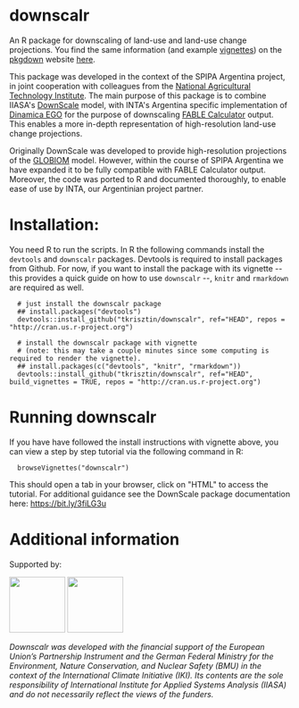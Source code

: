 # downscalr
An R package for downscaling of land-use and land-use change projections. You find the same information (and example [vignettes](https://tkrisztin.github.io/downscalr/articles/downscalr_tutorial.html)) on the [pkgdown](https://pkgdown.r-lib.org/) website [here](https://tkrisztin.github.io/downscalr/).

This package was developed in the context of the SPIPA Argentina project, in joint cooperation with colleagues from the [National Agricultural Technology Institute](https://www.argentina.gob.ar/inta). The main purpose of this package is to combine IIASA's [DownScale](https://github.com/iiasa/DownScale) model, with INTA's Argentina specific implementation of [Dinamica EGO](https://csr.ufmg.br/dinamica/) for the purpose of downscaling [FABLE Calculator](https://www.abstract-landscapes.com/fable-calculator) output. This enables a more in-depth representation of high-resolution land-use change projections.

Originally DownScale was developed to provide high-resolution projections of the [GLOBIOM](https://iiasa.ac.at/web/home/research/GLOBIOM/GLOBIOM.html) model. However, within the course of SPIPA Argentina we have expanded it to be fully compatible with FABLE Calculator output. Moreover, the code was ported to R and documented thoroughly, to enable ease of use by INTA, our Argentinian project partner.

# Installation:

You need R to run the scripts. In R the following commands install the `devtools` and `downscalr` packages. Devtools is required to install packages from Github. 
For now, if you want to install the package with its vignette -- this provides a quick guide on how to use `downscalr` --, `knitr` and `rmarkdown` are required as well. 

      # just install the downscalr package
      ## install.packages("devtools")
      devtools::install_github("tkrisztin/downscalr", ref="HEAD", repos = "http://cran.us.r-project.org")
      
      # install the downscalr package with vignette 
      # (note: this may take a couple minutes since some computing is required to render the vignette). 
      ## install.packages(c("devtools", "knitr", "rmarkdown"))
      devtools::install_github("tkrisztin/downscalr", ref="HEAD", build_vignettes = TRUE, repos = "http://cran.us.r-project.org")
      
# Running downscalr

If you have have followed the install instructions with vignette above, you can view a step by step tutorial via the following command in R: 

      browseVignettes("downscalr")

This should open a tab in your browser, click on "HTML" to access the tutorial. For additional guidance see the DownScale package documentation here: https://bit.ly/3fiLG3u
      
# Additional information
Supported by:

<p float="left">
  <img src="https://user-images.githubusercontent.com/9318979/152320807-db56e9d0-b0bb-4a5a-8f5a-51d1ab679de6.png" height="100" />
  <img src="https://user-images.githubusercontent.com/9318979/152320782-f64da019-96dd-4e3c-beb2-97989d01602d.png" height="100" /> 
</p>

*Downscalr was developed with the financial support of the European Union’s Partnership Instrument and the German Federal Ministry for the Environment, Nature Conservation, and Nuclear Safety (BMU) in the context of the International Climate Initiative (IKI). Its contents are the sole responsibility of International Institute for Applied Systems Analysis (IIASA) and do not necessarily reflect the views of the funders.*

